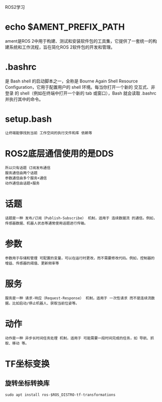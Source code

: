 ROS2学习

# echo $AMENT_PREFIX_PATH
ament是ROS 2中用于构建、测试和安装软件包的工具集，它提供了一套统一的构建系统和工作流程，旨在简化ROS 2软件包的开发和管理。

# .bashrc 
是 Bash shell 的启动脚本之一，全称是 Bourne Again Shell Resource Configuration，它用于配置用户的 shell 环境。每当你打开一个新的 交互式、非登录 的 shell（例如在终端中打开一个新的 tab 或窗口），Bash 就会读取 .bashrc 并执行其中的命令。

# setup.bash
    让终端能够找到当前 工作空间的执行文件和库 依赖等
    

# ROS2底层通信使用的是DDS
    所以只有话题 订阅发布通信
    服务通信由两个话题
    参数通信由多个服务+通信
    动作通信由话题+服务

# 话题
    话题是一种 发布/订阅（Publish-Subscribe） 机制，适用于 连续数据流 的通信。例如，传感器数据、机器人状态等通常使用话题进行传输。
# 参数
    参数用于存储和管理 可配置的变量，可以在运行时更改，而不需要修改代码。例如，控制器的增益、传感器的阈值、更新频率等

# 服务
    服务是一种 请求-响应（Request-Response） 机制，适用于 一次性请求 而不是连续流数据。比如启动/停止机器人、获取当前位姿等。

# 动作
    动作是一种 异步长时间任务处理 机制，适用于 可能需要一段时间完成的任务，如 导航、抓取、移动 等。

# TF坐标变换
   ## 旋转坐标转换库 
    sudo apt install ros-$ROS_DISTRO-tf-transformations